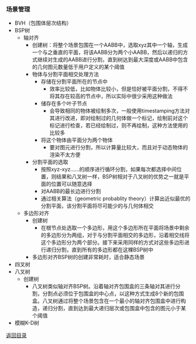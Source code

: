 ### 场景管理

* BVH（包围体层次结构）
* BSP树
  * 轴对齐
    * 创建树：将整个场景包围在一个AABB中，选取xyz其中一个轴，生成一个与之垂直的平面，将该AABB分为两个小AABB，然后以递归的方式继续对生成的AABB进行分割，直到树达到最大深度或AABB中包含的几何图元数量低于用户定义的某个阈值
    * 物体与分割平面相交处理方法
      * 存储在分割平面所在的节点中
        * 效率比较低，比如物体比较小，但是恰好被平面分割，不得不将其存在较高的节点中，所以实际中很少采用这种做法
      * 储存在多个叶子节点
        * 会导致相同的物体被绘制多次，一般使用timestamping方法对其进行改进，即对绘制过的几何体做一个标记，绘制前对这个标记进行检查，若已经绘制过，则不再绘制，这种方法使用的比较多
      * 将这个物体由平面分为两个物体
        * 要对图元进行分割，所以计算量比较大，而且对于动态物体的渲染不太方便
    * 分割平面的选取
      * 按照xyz-xyz……的顺序进行循环分割，如果每次都选择中间位置，则结果和八叉树一样，BSP树相对于八叉树的优势之一就是平面的位置可以随意选择
      * 对AABB的最长边进行分割
      * 通过相关算法（geometric probablity theory）计算出近似最优的分割平面，该分割平面将尽可能少的与几何体相交
  * 多边形对齐
    * 创建树
      * 在根节点处选取一个多边形，用这个多边形所在平面将场景中剩余的多边形分为两组，对于与分割平面相交的多边形，沿着相交线将这个多边形分为两个部分。接下来采用同样的方式对这些多边形进行递归分割，直到所有的多边形都在这棵BSP树中
    * 多边形对齐BSP树的创建非常耗时，适合静态场景
* 四叉树
* 八叉树
  * 创建树
    * 八叉树类似轴对齐BSP树。沿着轴对齐包围盒的三条轴对其进行分割，分割点必须位于包围盒的中心点，以这种方式生成8个新的包围盒。八叉树通过将整个场景包含在一个最小的轴对齐包围盒中进行构造，递归分割，直到达到最大递归层次或包围盒中包含的图元小于某个阈值
* 模糊K-D树

[返回目录](https://hehanxin.github.io/TA/index)